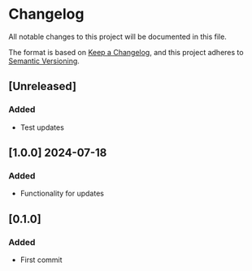# Changelog
All notable changes to this project will be documented in this file.

The format is based on [Keep a Changelog](https://keepachangelog.com/en/1.0.0/),
and this project adheres to [Semantic Versioning](https://semver.org/spec/v2.0.0.html).

## [Unreleased]
### Added
- Test updates

## [1.0.0] 2024-07-18 
### Added
- Functionality for updates

## [0.1.0]
### Added
- First commit